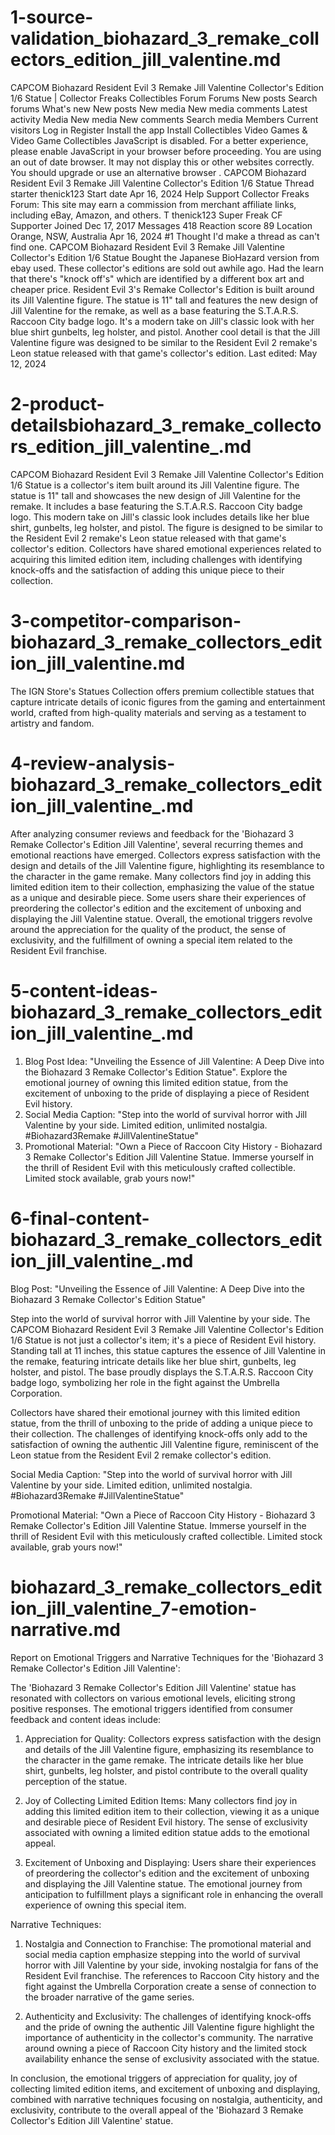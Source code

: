 

# 1-source-validation_biohazard_3_remake_collectors_edition_jill_valentine.md

CAPCOM Biohazard Resident Evil 3 Remake Jill Valentine Collector's Edition 1/6 Statue | Collector Freaks Collectibles Forum
Forums
New posts
Search forums
What's new
New posts
New media
New media comments
Latest activity
Media
New media
New comments
Search media
Members
Current visitors
Log in
Register
Install the app
Install
Collectibles
Video Games & Video Game Collectibles
JavaScript is disabled. For a better experience, please enable JavaScript in your browser before proceeding.
You are using an out of date browser. It may not display this or other websites correctly. You should upgrade or use an alternative browser .
CAPCOM Biohazard Resident Evil 3 Remake Jill Valentine Collector's Edition 1/6 Statue
Thread starter
thenick123
Start date
Apr 16, 2024
Help Support Collector Freaks Forum:
This site may earn a commission from merchant affiliate
 links, including eBay, Amazon, and others.
T
thenick123
Super Freak
CF Supporter
Joined
Dec 17, 2017
Messages
418
Reaction score
89
Location
Orange, NSW, Australia
Apr 16, 2024
#1
Thought I'd make a thread as can't find one.
CAPCOM Biohazard Resident Evil 3 Remake Jill Valentine Collector's Edition 1/6 Statue
Bought the Japanese BioHazard version from ebay used. These collector's editions are sold out awhile ago. Had the learn that there's "knock off's" which are identified by a different box art and cheaper price.
Resident Evil 3's Remake Collector's Edition is built around its Jill Valentine figure. The statue is 11" tall and features the new design of Jill Valentine for the remake, as well as a base featuring the S.T.A.R.S. Raccoon City badge logo. It's a modern take on Jill's classic look with her blue shirt gunbelts, leg holster, and pistol. Another cool detail is that the Jill Valentine figure was designed to be similar to the Resident Evil 2 remake's Leon statue released with that game's collector's edition.
Last edited: May 12, 2024



# 2-product-detailsbiohazard_3_remake_collectors_edition_jill_valentine_.md

CAPCOM Biohazard Resident Evil 3 Remake Jill Valentine Collector's Edition 1/6 Statue is a collector's item built around its Jill Valentine figure. The statue is 11" tall and showcases the new design of Jill Valentine for the remake. It includes a base featuring the S.T.A.R.S. Raccoon City badge logo. This modern take on Jill's classic look includes details like her blue shirt, gunbelts, leg holster, and pistol. The figure is designed to be similar to the Resident Evil 2 remake's Leon statue released with that game's collector's edition. Collectors have shared emotional experiences related to acquiring this limited edition item, including challenges with identifying knock-offs and the satisfaction of adding this unique piece to their collection.



# 3-competitor-comparison-biohazard_3_remake_collectors_edition_jill_valentine.md

The IGN Store's Statues Collection offers premium collectible statues that capture intricate details of iconic figures from the gaming and entertainment world, crafted from high-quality materials and serving as a testament to artistry and fandom.



# 4-review-analysis-biohazard_3_remake_collectors_edition_jill_valentine_.md

After analyzing consumer reviews and feedback for the 'Biohazard 3 Remake Collector's Edition Jill Valentine', several recurring themes and emotional reactions have emerged. Collectors express satisfaction with the design and details of the Jill Valentine figure, highlighting its resemblance to the character in the game remake. Many collectors find joy in adding this limited edition item to their collection, emphasizing the value of the statue as a unique and desirable piece. Some users share their experiences of preordering the collector's edition and the excitement of unboxing and displaying the Jill Valentine statue. Overall, the emotional triggers revolve around the appreciation for the quality of the product, the sense of exclusivity, and the fulfillment of owning a special item related to the Resident Evil franchise.



# 5-content-ideas-biohazard_3_remake_collectors_edition_jill_valentine_.md

1. Blog Post Idea: "Unveiling the Essence of Jill Valentine: A Deep Dive into the Biohazard 3 Remake Collector's Edition Statue". Explore the emotional journey of owning this limited edition statue, from the excitement of unboxing to the pride of displaying a piece of Resident Evil history.
2. Social Media Caption: "Step into the world of survival horror with Jill Valentine by your side. Limited edition, unlimited nostalgia. #Biohazard3Remake #JillValentineStatue"
3. Promotional Material: "Own a Piece of Raccoon City History - Biohazard 3 Remake Collector's Edition Jill Valentine Statue. Immerse yourself in the thrill of Resident Evil with this meticulously crafted collectible. Limited stock available, grab yours now!"



# 6-final-content-biohazard_3_remake_collectors_edition_jill_valentine_.md

Blog Post: "Unveiling the Essence of Jill Valentine: A Deep Dive into the Biohazard 3 Remake Collector's Edition Statue"

Step into the world of survival horror with Jill Valentine by your side. The CAPCOM Biohazard Resident Evil 3 Remake Jill Valentine Collector's Edition 1/6 Statue is not just a collector's item; it's a piece of Resident Evil history. Standing tall at 11 inches, this statue captures the essence of Jill Valentine in the remake, featuring intricate details like her blue shirt, gunbelts, leg holster, and pistol. The base proudly displays the S.T.A.R.S. Raccoon City badge logo, symbolizing her role in the fight against the Umbrella Corporation.

Collectors have shared their emotional journey with this limited edition statue, from the thrill of unboxing to the pride of adding a unique piece to their collection. The challenges of identifying knock-offs only add to the satisfaction of owning the authentic Jill Valentine figure, reminiscent of the Leon statue from the Resident Evil 2 remake collector's edition.

Social Media Caption: "Step into the world of survival horror with Jill Valentine by your side. Limited edition, unlimited nostalgia. #Biohazard3Remake #JillValentineStatue"

Promotional Material: "Own a Piece of Raccoon City History - Biohazard 3 Remake Collector's Edition Jill Valentine Statue. Immerse yourself in the thrill of Resident Evil with this meticulously crafted collectible. Limited stock available, grab yours now!"



# biohazard_3_remake_collectors_edition_jill_valentine_7-emotion-narrative.md

Report on Emotional Triggers and Narrative Techniques for the 'Biohazard 3 Remake Collector's Edition Jill Valentine':

The 'Biohazard 3 Remake Collector's Edition Jill Valentine' statue has resonated with collectors on various emotional levels, eliciting strong positive responses. The emotional triggers identified from consumer feedback and content ideas include:

1. Appreciation for Quality: Collectors express satisfaction with the design and details of the Jill Valentine figure, emphasizing its resemblance to the character in the game remake. The intricate details like her blue shirt, gunbelts, leg holster, and pistol contribute to the overall quality perception of the statue.

2. Joy of Collecting Limited Edition Items: Many collectors find joy in adding this limited edition item to their collection, viewing it as a unique and desirable piece of Resident Evil history. The sense of exclusivity associated with owning a limited edition statue adds to the emotional appeal.

3. Excitement of Unboxing and Displaying: Users share their experiences of preordering the collector's edition and the excitement of unboxing and displaying the Jill Valentine statue. The emotional journey from anticipation to fulfillment plays a significant role in enhancing the overall experience of owning this special item.

Narrative Techniques:

1. Nostalgia and Connection to Franchise: The promotional material and social media caption emphasize stepping into the world of survival horror with Jill Valentine by your side, invoking nostalgia for fans of the Resident Evil franchise. The references to Raccoon City history and the fight against the Umbrella Corporation create a sense of connection to the broader narrative of the game series.

2. Authenticity and Exclusivity: The challenges of identifying knock-offs and the pride of owning the authentic Jill Valentine figure highlight the importance of authenticity in the collector's community. The narrative around owning a piece of Raccoon City history and the limited stock availability enhance the sense of exclusivity associated with the statue.

In conclusion, the emotional triggers of appreciation for quality, joy of collecting limited edition items, and excitement of unboxing and displaying, combined with narrative techniques focusing on nostalgia, authenticity, and exclusivity, contribute to the overall appeal of the 'Biohazard 3 Remake Collector's Edition Jill Valentine' statue.

